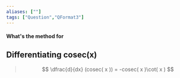 ```yaml
---
aliases: [""]
tags: ["Question","QFormat3"]
---
```


#### What's the method for
## Differentiating cosec(x)

> $$ \dfrac{d}{dx} (cosec( x )) = -cosec( x )\cot( x ) $$ 

